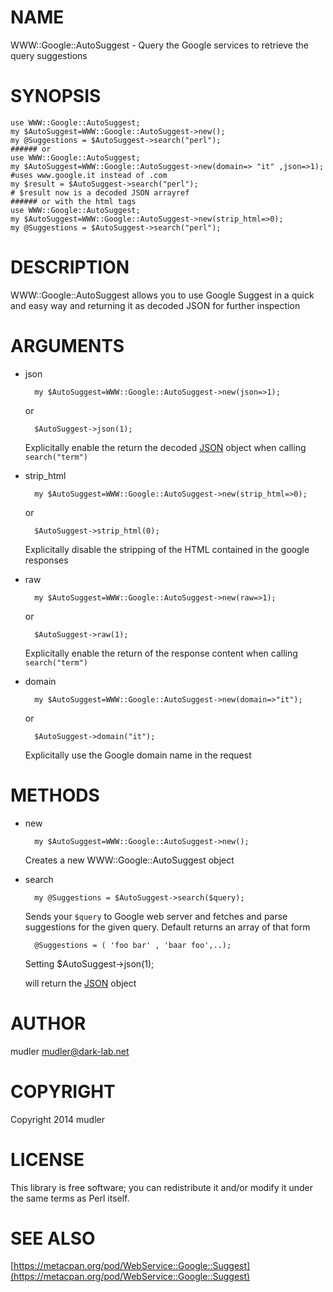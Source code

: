 # NAME

WWW::Google::AutoSuggest - Query the Google services to retrieve the query suggestions

# SYNOPSIS

    use WWW::Google::AutoSuggest;
    my $AutoSuggest=WWW::Google::AutoSuggest->new();
    my @Suggestions = $AutoSuggest->search("perl");
    ###### or
    use WWW::Google::AutoSuggest;
    my $AutoSuggest=WWW::Google::AutoSuggest->new(domain=> "it" ,json=>1); #uses www.google.it instead of .com
    my $result = $AutoSuggest->search("perl");
    # $result now is a decoded JSON arrayref
    ###### or with the html tags
    use WWW::Google::AutoSuggest;
    my $AutoSuggest=WWW::Google::AutoSuggest->new(strip_html=>0);
    my @Suggestions = $AutoSuggest->search("perl");

# DESCRIPTION

WWW::Google::AutoSuggest allows you to use Google Suggest in a quick and easy way and returning it as decoded JSON for further inspection

# ARGUMENTS

- json

        my $AutoSuggest=WWW::Google::AutoSuggest->new(json=>1);

    or

        $AutoSuggest->json(1);

    Explicitally enable the return the decoded [JSON](https://metacpan.org/pod/JSON) object when calling `search("term")`

- strip\_html

        my $AutoSuggest=WWW::Google::AutoSuggest->new(strip_html=>0);

    or

        $AutoSuggest->strip_html(0);

    Explicitally disable the stripping of the HTML contained in the google responses

- raw

        my $AutoSuggest=WWW::Google::AutoSuggest->new(raw=>1);

    or

        $AutoSuggest->raw(1);

    Explicitally enable the return of the response content when calling `search("term")`

- domain

        my $AutoSuggest=WWW::Google::AutoSuggest->new(domain=>"it");

    or

        $AutoSuggest->domain("it");

    Explicitally use the Google domain name in the request

# METHODS

- new

        my $AutoSuggest=WWW::Google::AutoSuggest->new();

    Creates a new WWW::Google::AutoSuggest object

- search

        my @Suggestions = $AutoSuggest->search($query);

    Sends your `$query` to Google web server and fetches and parse suggestions for the given query.
    Default returns an array of that form

        @Suggestions = ( 'foo bar' , 'baar foo',..);

    Setting
      $AutoSuggest->json(1);

    will return the [JSON](https://metacpan.org/pod/JSON) object

# AUTHOR

mudler <mudler@dark-lab.net>

# COPYRIGHT

Copyright 2014 mudler

# LICENSE

This library is free software; you can redistribute it and/or modify
it under the same terms as Perl itself.

# SEE ALSO

[https://metacpan.org/pod/WebService::Google::Suggest](https://metacpan.org/pod/WebService::Google::Suggest)
